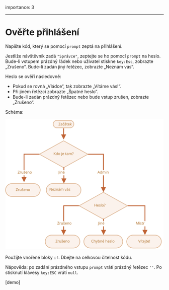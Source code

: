 importance: 3

---

# Ověřte přihlášení

Napište kód, který se pomocí `prompt` zeptá na přihlášení.

Jestliže návštěvník zadá `"Správce"`, zeptejte se ho pomocí `prompt` na heslo. Bude-li vstupem prázdný řádek nebo uživatel stiskne `key:Esc`, zobrazte „Zrušeno“. Bude-li zadán jiný řetězec, zobrazte „Neznám vás“.

Heslo se ověří následovně:

- Pokud se rovná „Vládce“, tak zobrazte „Vítáme vás!“.
- Při jiném řetězci zobrazte „Špatné heslo“.
- Bude-li zadán prázdný řetězec nebo bude vstup zrušen, zobrazte „Zrušeno“.

Schéma:

![](ifelse_task.svg)

Použijte vnořené bloky `if`. Dbejte na celkovou čitelnost kódu.

Nápověda: po zadání prázdného vstupu `prompt` vrátí prázdný řetězec `''`. Po stisknutí klávesy `key:ESC` vrátí `null`.

[demo]
